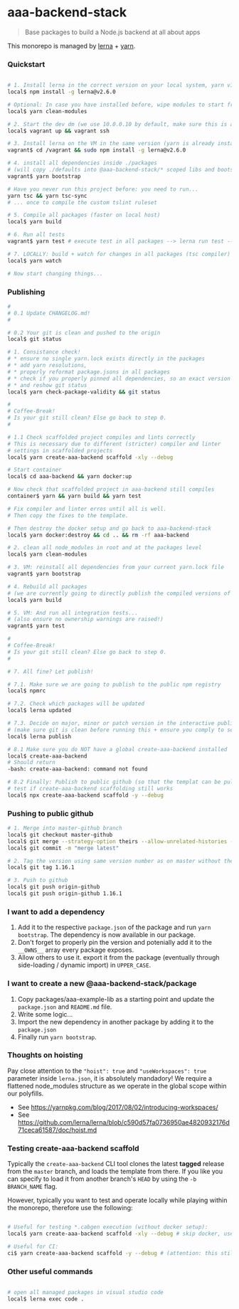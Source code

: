 # aaa-backend-stack

> Base packages to build a Node.js backend at all about apps

This monorepo is managed by [lerna](https://github.com/lerna/lerna) + [yarn](https://yarnpkg.com/lang/en/).

### Quickstart

```bash

# 1. Install lerna in the correct version on your local system, yarn v1.1+
local$ npm install -g lerna@v2.6.0

# Optional: In case you have installed before, wipe modules to start fresh
local$ yarn clean-modules

# 2. Start the dev dm (we use 10.0.0.10 by default, make sure this is available)
local$ vagrant up && vagrant ssh

# 3. Install lerna on the VM in the same version (yarn is already installed)
vagrant$ cd /vagrant && sudo npm install -g lerna@v2.6.0

# 4. install all dependencies inside ./packages
# (will copy ./defaults into @aaa-backend-stack/* scoped libs and bootstrap dependencies through lerna)
vagrant$ yarn bootstrap

# Have you never run this project before: you need to run...
yarn tsc && yarn tsc-sync
# ... once to compile the custom tslint ruleset

# 5. Compile all packages (faster on local host)
local$ yarn build

# 6. Run all tests
vagrant$ yarn test # execute test in all packages --> lerna run test --stream

# 7. LOCALLY: build + watch for changes in all packages (tsc compiler) - most performant (you may also trigger this from vscode)
local$ yarn watch

# Now start changing things...

```

### Publishing

```bash
#
# 0.1 Update CHANGELOG.md!
#

# 0.2 Your git is clean and pushed to the origin
local$ git status

# 1. Consistance check!
# * ensure no single yarn.lock exists directly in the packages
# * add yarn resolutions,
# * properly reformat package.jsons in all packages
# * check if you properly pinned all dependencies, so an exact version is loaded
# * and reshow git status
local$ yarn check-package-validity && git status

#
# Coffee-Break!
# Is your git still clean? Else go back to step 0.
#

# 1.1 Check scaffolded project compiles and lints correctly
# This is necessary due to different (stricter) compiler and linter
# settings in scaffolded projects
local$ yarn create-aaa-backend scaffold -xly --debug

# Start container
local$ cd aaa-backend && yarn docker:up

# Now check that scaffolded project in aaa-backend still compiles
container$ yarn && yarn build && yarn test

# Fix compiler and linter erros until all is well.
# Then copy the fixes to the template.

# Then destroy the docker setup and go back to aaa-backend-stack
local$ yarn docker:destroy && cd .. && rm -rf aaa-backend

# 2. clean all node_modules in root and at the packages level
local$ yarn clean-modules

# 3. VM: reinstall all dependencies from your current yarn.lock file
vagrant$ yarn bootstrap

# 4. Rebuild all packages
# (we are currently going to directly publish the compiled versions of our packages!)
local$ yarn build

# 5. VM: And run all integration tests...
# (also ensure no ownership warnings are raised!)
vagrant$ yarn test

#
# Coffee-Break!
# Is your git still clean? Else go back to step 0.
#

# 7. All fine? Let publish!

# 7.1. Make sure we are going to publish to the public npm registry
local$ npmrc

# 7.2. Check which packages will be updated
local$ lerna updated

# 7.3. Decide on major, minor or patch version in the interactive publish...
# (make sure git is clean before running this + ensure you comply to semver!)
local$ lerna publish

# 8.1 Make sure you do NOT have a global create-aaa-backend installed
local$ create-aaa-backend
# Should return
-bash: create-aaa-backend: command not found

# 8.2 Finally: Publish to public github (so that the templat can be pulled) and then 
# test if create-aaa-backend scaffolding still works
local$ npx create-aaa-backend scaffold -y --debug

```

### Pushing to public github
```bash
# 1. Merge into master-github branch
local$ git checkout master-github
local$ git merge --strategy-option theirs --allow-unrelated-histories --squash master
local$ git commit -m "merge latest"

# 2. Tag the version using same version number as on master without the v (e.g. v1.16.1 -> 1.16.1)
local$ git tag 1.16.1

# 3. Push to github
local$ git push origin-github
local$ git push origin-github 1.16.1
```

### I want to add a dependency

1. Add it to the respective `package.json` of the package and run `yarn bootstrap`. The dependency is now available in our package.
2. Don't forget to properly pin the version and potenially add it to the `__OWNS__` array every package exposes.
3. Allow others to use it. export it from the package (eventually through side-loading / dynamic import) in `UPPER_CASE`.

### I want to create a new @aaa-backend-stack/package

1. Copy packages/aaa-example-lib as a starting point and update the `package.json` and `README.md` file.
2. Write some logic...
3. Import the new dependency in another package by adding it to the `package.json`
4. Finally run `yarn bootstrap`.

### Thoughts on hoisting

Pay close attention to the `"hoist": true` and `"useWorkspaces": true` parameter inside `lerna.json`, it is absolutely mandadory!
We require a flattened node_modules structure as we operate in the global scope within our polyfills.

* See https://yarnpkg.com/blog/2017/08/02/introducing-workspaces/
* See https://github.com/lerna/lerna/blob/c590d57fa0736950ae4820932176d71ceca61587/doc/hoist.md

### Testing create-aaa-backend scaffold

Typically the `create-aaa-backend` CLI tool clones the latest **tagged** release from the `master` branch, and loads the template from there.
If you like you can specify to load it from another branch's `HEAD` by using the `-b BRANCH_NAME` flag.

However, typically you want to test and operate locally while playing within the monorepo, therefore use the following:

```bash

# Useful for testing *.cabgen execution (without docker setup):
local$ yarn create-aaa-backend scaffold -xly --debug # skip docker, use local files, yes to all

# Useful for CI:
ci$ yarn create-aaa-backend scaffold -y --debug # (attention: this still uses the remote published packages from @aaa/npm)

```

### Other useful commands

```bash

# open all managed packages in visual studio code
local$ lerna exec code .

```
